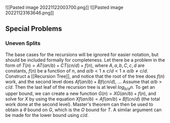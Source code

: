 ![[Pasted image 20221122003700.png]]
![[Pasted image 20221123163646.png]]
## Special Problems
### Uneven Splits
The base cases for the recursions will be ignored for easier notation, but should be included formally for completeness. 
Let there be a problem in the form of $T(n)=AT(an/b)+CT(cn/d)+f(n)$, where $A, a, b, C, c, d$ are constants, $f(n)$ be a function of $n$, and $a/b < 1 \land c/d < 1 \land a/b \ne c/d$. 
Construct a [[Recursion Tree]], and notice that the root of the tree does $f(n)$ work, and the second level does $Af(an/b)+Bf(cn/d)$, ...
Assume that $a/b > c/d$. 
Then the last leaf of the recursion tree is at level $log_{b/a}n$. To get an upper bound, we can create a new function $G(n)=XG(an/b)+f(n)$, and solve for $X$ by using the equation $Xf(an/b)=Af(an/b)+Bf(cn/d)$ (the total work done at the second level). 
Master's theorem can then be used to obtain a $\theta$ bound on $G$, which is the $O$ bound for $T$. 
A similar argument can be made for the lower bound using $c/d$. 